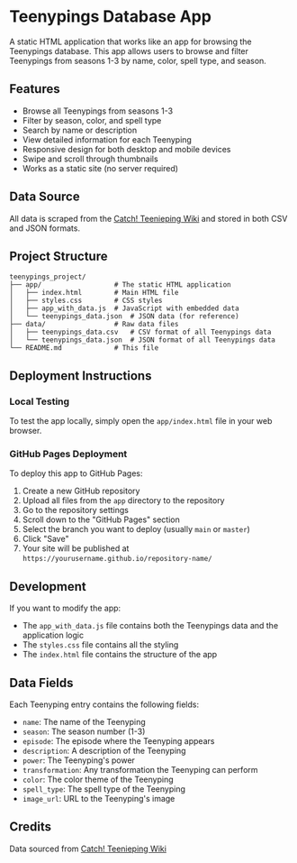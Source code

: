 # Teenypings Database App

A static HTML application that works like an app for browsing the Teenypings database. This app allows users to browse and filter Teenypings from seasons 1-3 by name, color, spell type, and season.

## Features

- Browse all Teenypings from seasons 1-3
- Filter by season, color, and spell type
- Search by name or description
- View detailed information for each Teenyping
- Responsive design for both desktop and mobile devices
- Swipe and scroll through thumbnails
- Works as a static site (no server required)

## Data Source

All data is scraped from the [Catch! Teenieping Wiki](https://catchteenieping.fandom.com/wiki/List_of_Teeniepings) and stored in both CSV and JSON formats.

## Project Structure

```
teenypings_project/
├── app/                  # The static HTML application
│   ├── index.html        # Main HTML file
│   ├── styles.css        # CSS styles
│   ├── app_with_data.js  # JavaScript with embedded data
│   └── teenypings_data.json  # JSON data (for reference)
├── data/                 # Raw data files
│   ├── teenypings_data.csv   # CSV format of all Teenypings data
│   └── teenypings_data.json  # JSON format of all Teenypings data
└── README.md             # This file
```

## Deployment Instructions

### Local Testing

To test the app locally, simply open the `app/index.html` file in your web browser.

### GitHub Pages Deployment

To deploy this app to GitHub Pages:

1. Create a new GitHub repository
2. Upload all files from the `app` directory to the repository
3. Go to the repository settings
4. Scroll down to the "GitHub Pages" section
5. Select the branch you want to deploy (usually `main` or `master`)
6. Click "Save"
7. Your site will be published at `https://yourusername.github.io/repository-name/`

## Development

If you want to modify the app:

- The `app_with_data.js` file contains both the Teenypings data and the application logic
- The `styles.css` file contains all the styling
- The `index.html` file contains the structure of the app

## Data Fields

Each Teenyping entry contains the following fields:

- `name`: The name of the Teenyping
- `season`: The season number (1-3)
- `episode`: The episode where the Teenyping appears
- `description`: A description of the Teenyping
- `power`: The Teenyping's power
- `transformation`: Any transformation the Teenyping can perform
- `color`: The color theme of the Teenyping
- `spell_type`: The spell type of the Teenyping
- `image_url`: URL to the Teenyping's image

## Credits

Data sourced from [Catch! Teenieping Wiki](https://catchteenieping.fandom.com/wiki/List_of_Teeniepings)
